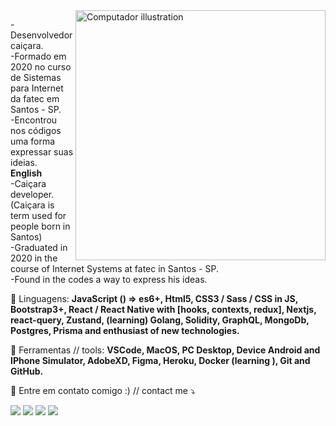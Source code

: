 <img src="https://raw.githubusercontent.com/MicaelliMedeiros/micaellimedeiros/master/image/computer-illustration.png" min-width="400px" max-width="400px" width="400px" align="right" alt="Computador illustration">

<p align="left"> 
-Desenvolvedor caiçara. <br>
-Formado em 2020 no curso de Sistemas para Internet da fatec em Santos - SP. <br>
-Encontrou nos códigos uma forma expressar suas ideias. <br>
<strong>English</strong> <br>
-Caiçara developer. (Caiçara is term used for people born in Santos)<br>
-Graduated in 2020 in the course of Internet Systems at fatec in Santos - SP. <br>
-Found in the codes a way to express his ideas. <br>
 
</p>

<p align="left">
  🦄 Linguagens: <strong>JavaScript () => es6+, Html5, CSS3 / Sass / CSS in JS, Bootstrap3+, React / React Native with [hooks, contexts, redux], Nextjs, react-query, Zustand, (learning) Golang, Solidity, GraphQL, MongoDb, Postgres, Prisma and enthusiast of new technologies.</strong>
</p>

<p align="left">
  💼 Ferramentas // tools: <strong>VSCode, MacOS, PC Desktop, Device Android and IPhone Simulator, AdobeXD, Figma, Heroku, Docker (learning
), Git and GitHub.</strong>
</p>

<p align="left">
  💌 Entre em contato comigo :) // contact me ⤵️
</p>

<p align="left">
  <a href="mailto:guyi091192@gmail.com" alt="Gmail">
  <img src="https://img.shields.io/badge/-Gmail-FF0000?style=flat-square&labelColor=FF0000&logo=gmail&logoColor=white&link=LINK-DO-SEU-EMAIL" /></a>

  <a href="https://www.linkedin.com/in/guyi02/" alt="Linkedin">
  <img src="https://img.shields.io/badge/-Linkedin-0e76a8?style=flat-square&logo=Linkedin&logoColor=white&link=LINK-DO-SEU-LINKEDIN" /></a>

  <a href="https://www.facebook.com/guyi02" alt="Facebook">
  <img src="https://img.shields.io/badge/-Facebook-3b5998?style=flat-square&labelColor=3b5998&logo=facebook&logoColor=white&link=LINK-DO-SEU-FACEBOOK"/></a>

  <a href="https://www.instagram.com/_guiferreeira/" alt="Instagram">
  <img src="https://img.shields.io/badge/-Instagram-DF0174?style=flat-square&labelColor=DF0174&logo=instagram&logoColor=white&link=LINK-DO-SEU-INSTAGRAM"/></a>
</p>

